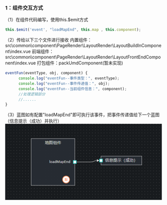 ### 1：组件交互方式
（1）在组件代码编写，使用this.$emit方式
```javascript
this.$emit('event', "loadMapEnd", this.map , this.component);
```
（2）传给以下三个文件进行接收
内置组件：src\common\component\PageRender\LayoutRender\LayoutBuildInComponent\index.vue
前端组件：src\common\component\PageRender\LayoutRender\LayoutFrontEndComponent\index.vue
打包组件：packUmdComponent(暂未实现)
```javascript
eventFun(eventType, obj, component) {
      console.log("eventFun--事件类型：", eventType);
      console.log("eventFun--事件传递值：", obj);
      console.log("eventFun--当前组件信息：", component);
      //处理逻辑部分
      //......
}
```
（3）蓝图如有配置"loadMapEnd"即可执行该事件，把事件传递值给下一个蓝图（信息提示（成功）并执行）
![效果图](../../mdFile/页面组件/assets/1.png)




